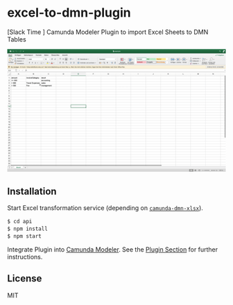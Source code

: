 # excel-to-dmn-plugin
[Slack Time ] Camunda Modeler Plugin to import Excel Sheets to DMN Tables

![Screencast](./docs/screencast.gif)

## Installation

Start Excel transformation service (depending on [`camunda-dmn-xlsx`](https://github.com/camunda/camunda-dmn-xlsx)).

```sh
$ cd api
$ npm install
$ npm start
```

Integrate Plugin into [Camunda Modeler](https://github.com/camunda/camunda-modeler/). See the [Plugin Section](./plugin) for further instructions.

## License

MIT
